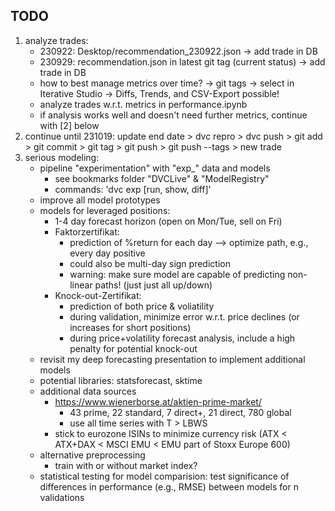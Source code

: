 ## TODO
1. analyze trades:
    - 230922: Desktop/recommendation_230922.json -> add trade in DB
    - 230929: recommendation.json in latest git tag (current status) -> add trade in DB
    - how to best manage metrics over time? -> git tags -> select in Iterative Studio -> Diffs, Trends, and CSV-Export possible!
    - analyze trades w.r.t. metrics in performance.ipynb
    - if analysis works well and doesn't need further metrics, continue with [2] below
2. continue until 231019: update end date > dvc repro > dvc push > git add > git commit > git tag > git push > git push --tags > new trade
3. serious modeling:
    - pipeline "experimentation" with "exp_" data and models
        - see bookmarks folder "DVCLive" & "ModelRegistry"
        - commands: 'dvc exp [run, show, diff]'
    - improve all model prototypes
    - models for leveraged positions:
        - 1-4 day forecast horizon (open on Mon/Tue, sell on Fri)
        - Faktorzertifikat:
            - prediction of %return for each day --> optimize path, e.g., every day positive
            - could also be multi-day sign prediction
            - warning: make sure model are capable of predicting non-linear paths! (just just all up/down)
        - Knock-out-Zertifikat:
            - prediction of both price & voliatility
            - during validation, minimize error w.r.t. price declines (or increases for short positions)
            - during price+volatility forecast analysis, include a high penalty for potential knock-out
    - revisit my deep forecasting presentation to implement additional models
    - potential libraries: statsforecast, sktime
    - additional data sources
        - https://www.wienerborse.at/aktien-prime-market/
            - 43 prime, 22 standard, 7 direct+, 21 direct, 780 global
            - use all time series with T > LBWS
        - stick to eurozone ISINs to minimize currency risk (ATX < ATX+DAX < MSCI EMU < EMU part of Stoxx Europe 600)
    - alternative preprocessing
        - train with or without market index?
    - statistical testing for model comparision: test significance of differences in performance (e.g., RMSE) between models for n validations